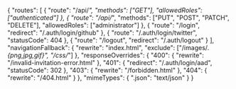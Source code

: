 {
    "routes": [
        {
            "route": "/api/*",
            "methods": ["GET"],
            "allowedRoles": ["authenticated"]
        },
        {
            "route": "/api/*",
            "methods": ["PUT", "POST", "PATCH", "DELETE"],
            "allowedRoles": ["administrator"]
        },
        {
            "route": "/login",
            "redirect": "/.auth/login/github"
        },
        {
            "route": "/.auth/login/twitter",
            "statusCode": 404
        },
        {
            "route": "/logout",
            "redirect": "/.auth/logout"
        }
    ],
    "navigationFallback": {
        "rewrite": "index.html",
        "exclude": ["/images/*.{png,jpg,gif}", "/css/*"]
    },
    "responseOverrides": {
        "400": {
            "rewrite": "/invalid-invitation-error.html"
        },
        "401": {
            "redirect": "/.auth/login/aad",
            "statusCode": 302
        },
        "403": {
            "rewrite": "/forbidden.html"
        },
        "404": {
            "rewrite": "/404.html"
        }
    },
    "mimeTypes": {
        ".json": "text/json"
    }
}